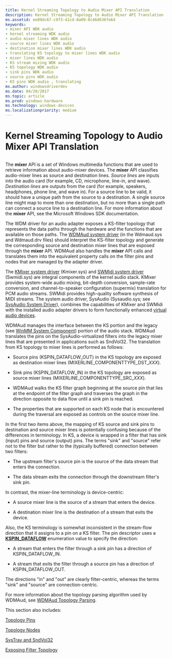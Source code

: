 ```yaml
---
title: Kernel Streaming Topology to Audio Mixer API Translation
description: Kernel Streaming Topology to Audio Mixer API Translation
ms.assetid: ee89dc67-c9f3-41cd-8a09-0c46d636fe64
keywords:
- mixer API WDK audio
- kernel streaming WDK audio
- audio mixer lines WDK audio
- source mixer lines WDK audio
- destination mixer lines WDK audio
- translating KS topology to mixer lines WDK audio
- mixer lines WDK audio
- KS stream mixing WDK audio
- KS topology WDK audio
- sink pins WDK audio
- source pins WDK audio
- KS pins WDK audio , translating
ms.author: windowsdriverdev
ms.date: 04/20/2017
ms.topic: article
ms.prod: windows-hardware
ms.technology: windows-devices
ms.localizationpriority: medium
---
```


# Kernel Streaming Topology to Audio Mixer API Translation


## <span id="kernel_streaming_topology_to_audio_mixer_api_translation"></span><span id="KERNEL_STREAMING_TOPOLOGY_TO_AUDIO_MIXER_API_TRANSLATION"></span>


The **mixer** API is a set of Windows multimedia functions that are used to retrieve information about audio-mixer devices. The **mixer** API classifies audio-mixer lines as source and destination lines. *Source lines* are inputs into the audio card (for example, CD, microphone, line-in, and wave). *Destination lines* are outputs from the card (for example, speakers, headphones, phone line, and wave in). For a source line to be valid, it should have a unique path from the source to a destination. A single source line might map to more than one destination, but no more than a single path can connect a source line to a destination line. For more information about the **mixer** API, see the Microsoft Windows SDK documentation.

The WDM driver for an audio adapter exposes a KS-filter topology that represents the data paths through the hardware and the functions that are available on those paths. The [WDMAud system driver](user-mode-wdm-audio-components.md#wdmaud_system_driver) (in the Wdmaud.sys and Wdmaud.drv files) should interpret the KS-filter topology and generate the corresponding source and destination mixer lines that are exposed through the **mixer** API. WDMAud also handles the **mixer** API calls and translates them into the equivalent property calls on the filter pins and nodes that are managed by the adapter driver.

The [KMixer system driver](kernel-mode-wdm-audio-components.md#kmixer_system_driver) (Kmixer.sys) and [SWMidi system driver](kernel-mode-wdm-audio-components.md#swmidi_system_driver) (Swmidi.sys) are integral components of the kernel audio stack. KMixer provides system-wide audio mixing, bit-depth conversion, sample-rate conversion, and channel-to-speaker configuration (supermix) translation for PCM audio streams. SWMidi provides high-quality software synthesis of MIDI streams. The system audio driver, SysAudio (Sysaudio.sys; see [SysAudio System Driver](kernel-mode-wdm-audio-components.md#sysaudio_system_driver)), combines the capabilities of KMixer and SWMidi with the installed audio adapter drivers to form functionally enhanced [virtual audio devices](virtual-audio-devices.md).

WDMAud manages the interface between the KS portion and the legacy (see [WinMM System Component](user-mode-wdm-audio-components.md#winmm_system_component)) portion of the audio stack. WDMAud translates the pins on the SysAudio-virtualized filters into the legacy mixer lines that are presented in applications such as SndVol32. The translation from KS topology to mixer lines is performed as follows:

-   Source pins (KSPIN\_DATAFLOW\_OUT) in the KS topology are exposed as destination mixer lines (MIXERLINE\_COMPONENTTYPE\_DST\_*XXX*).

-   Sink pins (KSPIN\_DATAFLOW\_IN) in the KS topology are exposed as source mixer lines (MIXERLINE\_COMPONENTTYPE\_SRC\_*XXX*).

-   WDMAud walks the KS filter graph beginning at the source pin that lies at the endpoint of the filter graph and traverses the graph in the direction opposite to data flow until a sink pin is reached.

-   The properties that are supported on each KS node that is encountered during the traversal are exposed as controls on the source mixer line.

In the first two items above, the mapping of KS source and sink pins to destination and source mixer lines is potentially confusing because of the differences in terminology. In KS, a device is wrapped in a filter that has sink (input) pins and source (output) pins. The terms "sink" and "source" refer not to the filter but rather to the (typically buffered) connection between two filters:

-   The upstream filter's source pin is the source of the data stream that enters the connection.

-   The data stream exits the connection through the downstream filter's sink pin.

In contrast, the mixer-line terminology is device-centric:

-   A source mixer line is the source of a stream that enters the device.

-   A destination mixer line is the destination of a stream that exits the device.

Also, the KS terminology is somewhat inconsistent in the stream-flow direction that it assigns to a pin on a KS filter. The pin descriptor uses a [**KSPIN\_DATAFLOW**](https://msdn.microsoft.com/library/windows/hardware/ff563532) enumeration value to specify the direction:

-   A stream that enters the filter through a sink pin has a direction of KSPIN\_DATAFLOW\_IN.

-   A stream that exits the filter through a source pin has a direction of KSPIN\_DATAFLOW\_OUT.

The directions "in" and "out" are clearly filter-centric, whereas the terms "sink" and "source" are connection-centric.

For more information about the topology parsing algorithm used by WDMAud, see [WDMAud Topology Parsing](wdmaud-topology-parsing.md).

This section also includes:

[Topology Pins](topology-pins.md)

[Topology Nodes](topology-nodes.md)

[SysTray and SndVol32](systray-and-sndvol32.md)

[Exposing Filter Topology](exposing-filter-topology.md)

 

 





